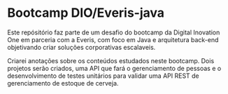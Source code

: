 # Bootcamp DIO/Everis-java

Este repósitório faz parte de um desafio do bootcamp da Digital Inovation One em parceria com a Everis, com foco em Java e arquitetura back-end objetivando criar soluções corporativas escalaveis.

Criarei anotações sobre os conteúdos estudados neste bootcamp. Dois projetos serão criados, uma API que fará o gerenciamento de pessoas e o desenvolvimento de testes unitários para validar uma API REST de gerenciamento de estoque de cerveja.
